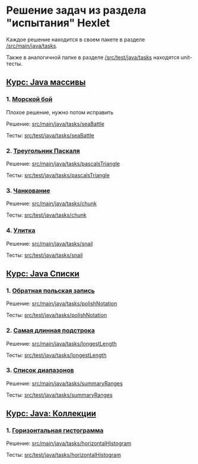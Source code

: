 # Решение задач из раздела "испытания" Hexlet

Каждое решение находится в своем пакете в разделе [/src/main/java/tasks](src/main/java/tasks).

Также в аналогичной папке в разделе [/src/test/java/tasks](src/test/java/tasks) находятся unit-тесты.

## [Курс: Java массивы](https://ru.hexlet.io/courses/java-arrays)

### 1. [Морской бой](https://ru.hexlet.io/challenges/java_arrays_sea_battle_exercise)
Плохое решение, нужно потом исправить

Решение: [src/main/java/tasks/seaBattle](src/main/java/tasks/seaBattle)

Тесты: [src/test/java/tasks/seaBattle](src/test/java/tasks/seaBattle)

### 2. [Треугольник Паскаля](https://ru.hexlet.io/challenges/java_arrays_pascals_triangle_exercise)
Решение: [src/main/java/tasks/pascalsTriangle](src/main/java/tasks/pascalsTriangle)

Тесты: [src/test/java/tasks/pascalsTriangle](src/test/java/tasks/pascalsTriangle)

### 3. [Чанкование](https://ru.hexlet.io/challenges/java_arrays_chunk_exercise)
Решение: [src/main/java/tasks/chunk](src/main/java/tasks/chunk)

Тесты: [src/test/java/tasks/chunk](src/test/java/tasks/chunk)

### 4. [Улитка](https://ru.hexlet.io/challenges/java_arrays_snail_exercise)
Решение: [src/main/java/tasks/snail](src/main/java/tasks/snail)

Тесты: [src/test/java/tasks/snail](src/test/java/tasks/snail)

## [Курс: Java Списки](https://ru.hexlet.io/courses/java-lists)

### 1. [Обратная польская запись](https://ru.hexlet.io/challenges/java_lists_reverse_polish_notation_exercise)
Решение: [src/main/java/tasks/polishNotation](src/main/java/tasks/polishNotation)

Тесты: [src/test/java/tasks/polishNotation](src/test/java/tasks/polishNotation)

### 2. [Самая длинная подстрока](https://ru.hexlet.io/challenges/java_lists_longest_substring_exercise)
Решение: [src/main/java/tasks/longestLength](src/main/java/tasks/longestLength)

Тесты: [src/test/java/tasks/longestLength](src/test/java/tasks/longestLength)

### 3. [Список диапазонов](https://ru.hexlet.io/challenges/java_lists_summary_ranges_exercise)
Решение: [src/main/java/tasks/summaryRanges](src/main/java/tasks/summaryRanges)

Тесты: [src/test/java/tasks/summaryRanges](src/test/java/tasks/summaryRanges)

## [Курс: Java: Коллекции](https://ru.hexlet.io/courses/java-collections)

### 1. [Горизонтальная гистограмма](https://ru.hexlet.io/challenges/java_collections_horisontal_histogram_exercise)

Решение: [src/main/java/tasks/horizontalHistogram](src/main/java/tasks/horizontalHistogram)

Тесты: [src/test/java/tasks/horizontalHistogram](src/test/java/tasks/horizontalHistogram)


